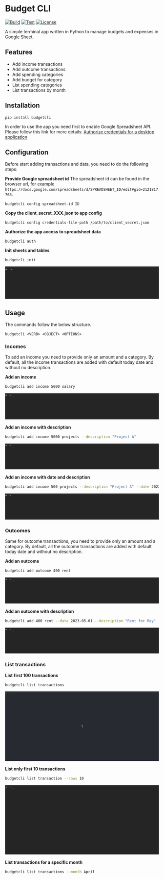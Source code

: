 # Budget CLI

[![Build](https://github.com/madalinpopa/budgetcli/actions/workflows/build.yaml/badge.svg)](https://github.com/madalinpopa/budgetcli/actions/workflows/build.yaml) [![Test](https://github.com/coderustle/budgetcli/actions/workflows/test.yaml/badge.svg)](https://github.com/coderustle/budgetcli/actions/workflows/test.yaml) [![License](https://img.shields.io/pypi/l/budgetcli)](https://img.shields.io/pypi/l/budgetcli)

A simple terminal app written in Python to manage budgets and expenses in Google Sheet.

## Features

- Add income transactions 
- Add outcome transactions
- Add spending categories
- Add budget for category
- List spending categories
- List transactions by month

## Installation

```
pip install budgetcli
```

In order to use the app you need first to enable Google Spreadsheet API. Please follow this link for more details: [Authorize credentials for a desktop application](https://developers.google.com/sheets/api/quickstart/python)

## Configuration
Before start adding transactions and data, you need to do the following steps:

**Provide Google spreadsheet id**
The spreadsheet id can be found in the browser url, for example `https://docs.google.com/spreadsheets/d/SPREADSHEET_ID/edit#gid=2121817768`. 
```
budgetcli config spreadsheet-id ID
```

**Copy the client_secret_XXX.json to app config**
```
budgetcli config credentials-file-path /path/to/client_secret.json
```

**Authorize the app access to spreadsheet data**
```
budgetcli auth
```

**Init sheets and tables**
```
budgetcli init
```
![](https://github.com/coderustle/budgetcli/blob/main/images/commands/init.gif)

## Usage

The commands follow the below structure.
```
budgetcli <VERB> <OBJECT> <OPTIONS>
```
### Incomes
To add an income you need to provide only an amount and a category. By default, all the income transactions are added
with default today date and without no description.

**Add an income**
```bash
budgetcli add income 5000 salary
```

![](https://github.com/coderustle/budgetcli/blob/main/images/commands/income.gif)

**Add an income with description**
```bash
budgetcli add income 5000 projects --description "Project A"
```

![](https://github.com/coderustle/budgetcli/blob/main/images/commands/income-description.gif)

**Add an income with date and description**
```bash
budgetcli add income 500 projects --description "Project A" --date 2023-04-01
```

![](https://github.com/coderustle/budgetcli/blob/main/images/commands/income-date.gif)

### Outcomes
Same for outcome transactions, you need to provide only an amount and a category. By default, all the outcome transactions are added
with default today date and without no description.

**Add an outcome**
```bash
budgetcli add outcome 400 rent
```

![](https://github.com/coderustle/budgetcli/blob/main/images/commands/outcome.gif)

**Add an outcome with description**
```bash
budgetcli add 400 rent --date 2023-05-01 --description "Rent for May"
```

![](https://github.com/coderustle/budgetcli/blob/main/images/commands/outcome-date.gif)

### List transactions

**List first 100 transactions**
```bash
budgetcli list transactions
```

![](https://github.com/coderustle/budgetcli/blob/main/images/commands/transactions.gif)

**List only first 10 transactions**
```bash
budgetcli list transaction --rows 10
```

![](https://github.com/coderustle/budgetcli/blob/main/images/commands/transactions-rows.gif)

**List transactions for a specific month**
```bash
budgetcli list transactions --month April 
```
